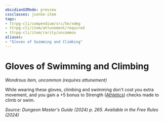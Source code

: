 ```yaml
---
obsidianUIMode: preview
cssclasses: json5e-item
tags:
- ttrpg-cli/compendium/src/5e/xdmg
- ttrpg-cli/item/attunement/required
- ttrpg-cli/item/rarity/uncommon
aliases: 
- "Gloves of Swimming and Climbing"
---
```

# Gloves of Swimming and Climbing
*Wondrous item, uncommon (requires attunement)*  



While wearing these gloves, climbing and swimming don't cost you extra movement, and you gain a +5 bonus to Strength ([Athletics](3-Mechanics/CLI/rules/skills.md#Athletics)) checks made to climb or swim.

*Source: Dungeon Master's Guide (2024) p. 265. Available in the Free Rules (2024)*